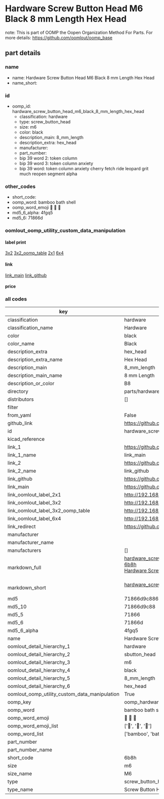 # Hardware Screw Button Head M6 Black 8 mm Length Hex Head  

note: This is part of OOMP the Oopen Organization Method For Parts. For more details: https://github.com/oomlout/oomp_base

##  part details
  







### name
* name: Hardware Screw Button Head M6 Black 8 mm Length Hex Head
* name_short: 
### id
* oomp_id: hardware_screw_button_head_m6_black_8_mm_length_hex_head
  * classification: hardware
  * type: screw_button_head
  * size: m6
  * color: black
  * description_main: 8_mm_length
  * description_extra: hex_head
  * manufacturer: 
  * part_number: 
  * bip 39 word 2: token column
  * bip 39 word 3: token column anxiety
  * bip 39 word: token column anxiety cherry fetch ride leopard grit much reopen segment alpha

### other_codes
* short_code: 
* oomp_word: bamboo bath shell
* oomp_word_emoji :bamboo: :bath: :shell:
* md5_6_alpha: 4fgq5
* md5_6: 71866d






### oomlout_oomp_utility_custom_data_manipulation
#### label print
[3x2](http://192.168.1.245:1112/?label=oomp%204fgq5)
[3x2_oomp_table](http://192.168.1.108:1112/?label=oomp%204fgq5)
[2x1](http://192.168.1.242:1112/?label=oomp%204fgq5)
[6x4](http://192.168.1.55:1112/?label=oomp%204fgq5)    

#### link

[link_main](https://github.com/oomlout/oomlout_oomp_version_1_messy/tree/main/parts/hardware_screw_button_head_m6_black_8_mm_length_hex_head) [link_github](https://github.com/oomlout/oomlout_oomp_version_1_messy/tree/main/parts/hardware_screw_button_head_m6_black_8_mm_length_hex_head)                             

#### price







### all codes 
| key | value |  
| --- | --- |  
| classification | hardware |  
| classification_name | Hardware |  
| color | black |  
| color_name | Black |  
| description_extra | hex_head |  
| description_extra_name | Hex Head |  
| description_main | 8_mm_length |  
| description_main_name | 8 mm Length |  
| description_or_color | B8 |  
| directory | parts/hardware_screw_button_head_m6_black_8_mm_length_hex_head |  
| distributors | [] |  
| filter |  |  
| from_yaml | False |  
| github_link | https://github.com/oomlout/oomlout_oomp_part_src/tree/main/parts/hardware_screw_button_head_m6_black_8_mm_length_hex_head |  
| id | hardware_screw_button_head_m6_black_8_mm_length_hex_head |  
| kicad_reference |  |  
| link_1 | https://github.com/oomlout/oomlout_oomp_version_1_messy/tree/main/parts/hardware_screw_button_head_m6_black_8_mm_length_hex_head |  
| link_1_name | link_main |  
| link_2 | https://github.com/oomlout/oomlout_oomp_version_1_messy/tree/main/parts/hardware_screw_button_head_m6_black_8_mm_length_hex_head |  
| link_2_name | link_github |  
| link_github | https://github.com/oomlout/oomlout_oomp_version_1_messy/tree/main/parts/hardware_screw_button_head_m6_black_8_mm_length_hex_head |  
| link_main | https://github.com/oomlout/oomlout_oomp_version_1_messy/tree/main/parts/hardware_screw_button_head_m6_black_8_mm_length_hex_head |  
| link_oomlout_label_2x1 | http://192.168.1.242:1112/?label=oomp%204fgq5 |  
| link_oomlout_label_3x2 | http://192.168.1.245:1112/?label=oomp%204fgq5 |  
| link_oomlout_label_3x2_oomp_table | http://192.168.1.108:1112/?label=oomp%204fgq5 |  
| link_oomlout_label_6x4 | http://192.168.1.55:1112/?label=oomp%204fgq5 |  
| link_redirect | https://github.com/oomlout/oomlout_oomp_version_1_messy/tree/main/parts/hardware_screw_button_head_m6_black_8_mm_length_hex_head |  
| manufacturer |  |  
| manufacturer_name |  |  
| manufacturers | [] |  
| markdown_full | [hardware_screw_button_head_m6_black_8_mm_length_hex_head](none)<br>[6b8h](none)<br>[Hardware Screw Button Head M6 Black 8 Mm Length Hex Head](none)<br><br> |  
| markdown_short | [hardware_screw_button_head_m6_black_8_mm_length_hex_head](none)<br><br> |  
| md5 | 71866d9c8866b00ae5aaa276140b771f |  
| md5_10 | 71866d9c88 |  
| md5_5 | 71866 |  
| md5_6 | 71866d |  
| md5_6_alpha | 4fgq5 |  
| name | Hardware Screw Button Head M6 Black 8 mm Length Hex Head |  
| oomlout_detail_hierarchy_1 | hardware |  
| oomlout_detail_hierarchy_2 | sbutton_head |  
| oomlout_detail_hierarchy_3 | m6 |  
| oomlout_detail_hierarchy_4 | black |  
| oomlout_detail_hierarchy_5 | 8_mm_length |  
| oomlout_detail_hierarchy_6 | hex_head |  
| oomlout_oomp_utility_custom_data_manipulation | True |  
| oomp_key | oomp_hardware_screw_button_head_m6_black_8_mm_length_hex_head |  
| oomp_word | bamboo bath shell |  
| oomp_word_emoji | :bamboo: :bath: :shell: |  
| oomp_word_emoji_list | [':bamboo:', ':bath:', ':shell:'] |  
| oomp_word_list | ['bamboo', 'bath', 'shell'] |  
| part_number |  |  
| part_number_name |  |  
| short_code | 6b8h |  
| size | m6 |  
| size_name | M6 |  
| type | screw_button_head |  
| type_name | Screw Button Head |  
